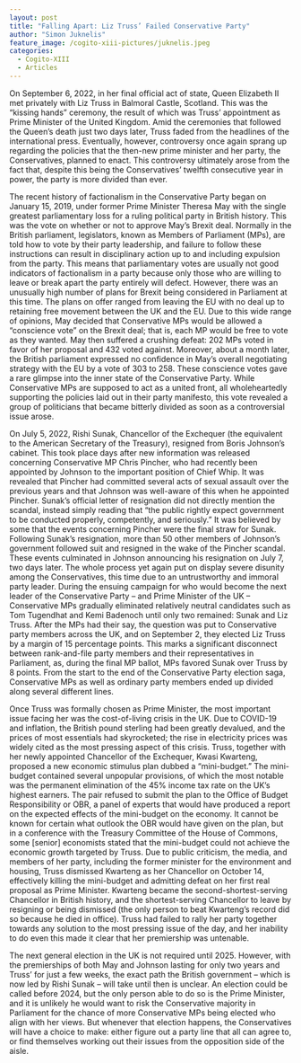 ```yaml
---
layout: post
title: "Falling Apart: Liz Truss’ Failed Conservative Party"
author: "Simon Juknelis"
feature_image: /cogito-xiii-pictures/juknelis.jpeg
categories:
  - Cogito-XIII
  - Articles
---
```

On September 6, 2022, in her final official act of state, Queen Elizabeth II met privately with Liz Truss in Balmoral Castle, Scotland. This was the “kissing hands” ceremony, the result of which was Truss’ appointment as Prime Minister of the United Kingdom. Amid the ceremonies that followed the Queen’s death just two days later, Truss faded from the headlines of the international press. Eventually, however, controversy once again sprang up regarding the policies that the then-new prime minister and her party, the Conservatives, planned to enact. This controversy ultimately arose from the fact that, despite this being the Conservatives’ twelfth consecutive year in power, the party is more divided than ever.

The recent history of factionalism in the Conservative Party began on January 15, 2019, under former Prime Minister Theresa May with the single greatest parliamentary loss for a ruling political party in British history. This was the vote on whether or not to approve May’s Brexit deal. Normally in the British parliament, legislators, known as Members of Parliament (MPs), are told how to vote by their party leadership, and failure to follow these instructions can result in disciplinary action up to and including expulsion from the party. This means that parliamentary votes are usually not good indicators of factionalism in a party because only those who are willing to leave or break apart the party entirely will defect. However, there was an unusually high number of plans for Brexit being considered in Parliament at this time. The plans on offer ranged from leaving the EU with no deal up to retaining free movement between the UK and the EU. Due to this wide range of opinions, May decided that Conservative MPs would be allowed a “conscience vote” on the Brexit deal; that is, each MP would be free to vote as they wanted. May then suffered a crushing defeat: 202 MPs voted in favor of her proposal and 432 voted against. Moreover, about a month later, the British parliament expressed no confidence in May’s overall negotiating strategy with the EU by a vote of 303 to 258. These conscience votes gave a rare glimpse into the inner state of the Conservative Party. While Conservative MPs are supposed to act as a united front, all wholeheartedly supporting the policies laid out in their party manifesto, this vote revealed a group of politicians that became bitterly divided as soon as a controversial issue arose.

On July 5, 2022, Rishi Sunak, Chancellor of the Exchequer (the equivalent to the American Secretary of the Treasury), resigned from Boris Johnson’s cabinet. This took place days after new information was released concerning Conservative MP Chris Pincher, who had recently been appointed by Johnson to the important position of Chief Whip. It was revealed that Pincher had committed several acts of sexual assault over the previous years and that Johnson was well-aware of this when he appointed Pincher. Sunak’s official letter of resignation did not directly mention the scandal, instead simply reading that “the public rightly expect government to be conducted properly, competently, and seriously.” It was believed by some that the events concerning Pincher were the final straw for Sunak. Following Sunak’s resignation, more than 50 other members of Johnson’s government followed suit and resigned in the wake of the Pincher scandal. These events culminated in Johnson announcing his resignation on July 7, two days later. The whole process yet again put on display severe disunity among the Conservatives, this time due to an untrustworthy and immoral party leader. During the ensuing campaign for who would become the next leader of the Conservative Party – and Prime Minister of the UK – Conservative MPs gradually eliminated relatively neutral candidates such as Tom Tugendhat and Kemi Badenoch until only two remained: Sunak and Liz Truss. After the MPs had their say, the question was put to Conservative party members across the UK, and on September 2, they elected Liz Truss by a margin of 15 percentage points. This marks a significant disconnect between rank-and-file party members and their representatives in Parliament, as, during the final MP ballot, MPs favored Sunak over Truss by 8 points. From the start to the end of the Conservative Party election saga, Conservative MPs as well as ordinary party members ended up divided along several different lines.

Once Truss was formally chosen as Prime Minister, the most important issue facing her was the cost-of-living crisis in the UK. Due to COVID-19 and inflation, the British pound sterling had been greatly devalued, and the prices of most essentials had skyrocketed; the rise in electricity prices was widely cited as the most pressing aspect of this crisis. Truss, together with her newly appointed Chancellor of the Exchequer, Kwasi Kwarteng, proposed a new economic stimulus plan dubbed a “mini-budget.” The mini-budget contained several unpopular provisions, of which the most notable was the permanent elimination of the 45% income tax rate on the UK’s highest earners. The pair refused to submit the plan to the Office of Budget Responsibility or OBR, a panel of experts that would have produced a report on the expected effects of the mini-budget on the economy. It cannot be known for certain what outlook the OBR would have given on the plan, but in a conference with the Treasury Committee of the House of Commons, some [senior] economists stated that the mini-budget could not achieve the economic growth targeted by Truss. Due to public criticism, the media, and members of her party, including the former minister for the environment and housing, Truss dismissed Kwarteng as her Chancellor on October 14, effectively killing the mini-budget and admitting defeat on her first real proposal as Prime Minister. Kwarteng became the second-shortest-serving Chancellor in British history, and the shortest-serving Chancellor to leave by resigning or being dismissed (the only person to beat Kwarteng’s record did so because he died in office). Truss had failed to rally her party together towards any solution to the most pressing issue of the day, and her inability to do even this made it clear that her premiership was untenable.

The next general election in the UK is not required until 2025. However, with the premierships of both May and Johnson lasting for only two years and Truss’ for just a few weeks, the exact path the British government – which is now led by Rishi Sunak – will take until then is unclear. An election could be called before 2024, but the only person able to do so is the Prime Minister, and it is unlikely he would want to risk the Conservative majority in Parliament for the chance of more Conservative MPs being elected who align with her views. But whenever that election happens, the Conservatives will have a choice to make: either figure out a party line that all can agree to, or find themselves working out their issues from the opposition side of the aisle.